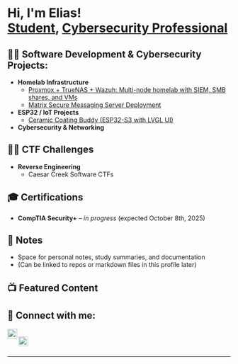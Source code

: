 <h1>Hi, I'm Elias! <br/><a href="https://github.com/eliaschee">Student</a>, <a href="https://www.linkedin.com/in/eliaschee/">Cybersecurity Professional</a></h1>

<h2>👨‍💻 Software Development & Cybersecurity Projects:</h2>

- <b>Homelab Infrastructure</b>  
  - [Proxmox + TrueNAS + Wazuh: Multi-node homelab with SIEM, SMB shares, and VMs](#)  
  - [Matrix Secure Messaging Server Deployment](#)  
- <b>ESP32 / IoT Projects</b>  
  - [Ceramic Coating Buddy (ESP32-S3 with LVGL UI)](#)  
- <b>Cybersecurity & Networking</b>  
 

<h2>🏴‍☠️ CTF Challenges</h2>

- <b>Reverse Engineering</b>  
  - Caesar Creek Software CTFs  

<h2>🎓 Certifications</h2>

- **CompTIA Security+** – *in progress* (expected October 8th, 2025)  

<h2>📝 Notes</h2>

- Space for personal notes, study summaries, and documentation  
- (Can be linked to repos or markdown files in this profile later)  

<h2>📺 Featured Content</h2>


<h2> 🤳 Connect with me:</h2>

[<img align="left" alt="EliasChee | LinkedIn" width="22px" src="https://cdn.jsdelivr.net/npm/simple-icons@v3/icons/linkedin.svg" />][linkedin]  
[<img align="left" alt="EliasChee | GitHub" width="22px" src="https://cdn.jsdelivr.net/npm/simple-icons@v3/icons/github.svg" />][github]  

<br/>

[linkedin]: https://www.linkedin.com/in/eliaschee  
[github]: https://github.com/eliaschee  

---

<!--
**eliaschee/eliaschee** is a ✨ _special_ ✨ repository because its `README.md` (this file) appears on your GitHub profile.

Here are some ideas to get you started:

- 🔭 I’m currently working on building out my homelab and ESP32 projects  
- 🌱 I’m learning advanced cybersecurity practices and automation with PowerShell & Python  
- 👯 I’m looking to collaborate on open-source security tools and IoT projects  
- 🤔 I’m looking for help with advanced LVGL UI design on ESP32  
- 💬 Ask me about cybersecurity, homelabs, and IoT tinkering  
- 📫 How to reach me: see links above  
- ⚡ Fun fact: I daily-drive an MX-5 and love car electronics projects  
-->
